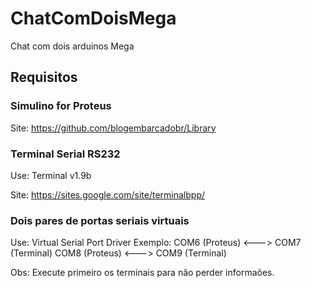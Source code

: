 # ChatComDoisMega
Chat com dois arduinos Mega

## Requisitos

### Simulino for Proteus
Site: https://github.com/blogembarcadobr/Library

### Terminal Serial RS232
Use: Terminal v1.9b

Site: https://sites.google.com/site/terminalbpp/

### Dois pares de portas seriais virtuais
Use: Virtual Serial Port Driver
Exemplo:
COM6 (Proteus) <---> COM7 (Terminal)
COM8 (Proteus) <---> COM9 (Terminal)

Obs: Execute primeiro os terminais para não perder informaões.
